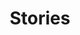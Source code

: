 ---
title: "Stories"
noindex: false
weight: 10
cascade:
- url: /:slug
description: "Fan made stories based on Brookhaven Lore."
draft: false
images:
- images/stories/the_fallen_one_cover_art.jpg
type: story
---